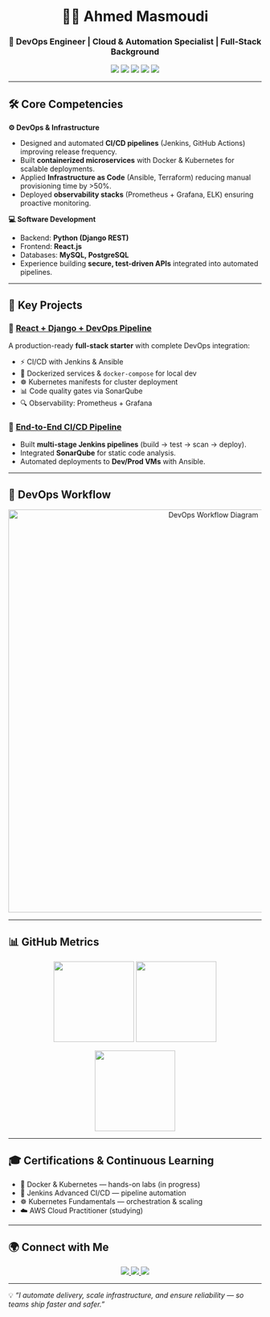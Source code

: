 <!-- HEADER -->
<h1 align="center">👨‍💻 Ahmed Masmoudi</h1>  
<h3 align="center">🚀 DevOps Engineer | Cloud & Automation Specialist | Full-Stack Background</h3>  

<p align="center">
  <img src="https://img.shields.io/badge/CI%2FCD-Jenkins-D24939?style=for-the-badge&logo=jenkins&logoColor=white"/>
  <img src="https://img.shields.io/badge/Containers-Docker-2496ED?style=for-the-badge&logo=docker&logoColor=white"/>
  <img src="https://img.shields.io/badge/Orchestration-Kubernetes-326CE5?style=for-the-badge&logo=kubernetes&logoColor=white"/>
  <img src="https://img.shields.io/badge/IaC-Ansible-EE0000?style=for-the-badge&logo=ansible&logoColor=white"/>
  <img src="https://img.shields.io/badge/Monitoring-Grafana-F46800?style=for-the-badge&logo=grafana&logoColor=white"/>
</p>  

---

## 🛠️ Core Competencies  

**⚙️ DevOps & Infrastructure**  
- Designed and automated **CI/CD pipelines** (Jenkins, GitHub Actions) improving release frequency.  
- Built **containerized microservices** with Docker & Kubernetes for scalable deployments.  
- Applied **Infrastructure as Code** (Ansible, Terraform) reducing manual provisioning time by >50%.  
- Deployed **observability stacks** (Prometheus + Grafana, ELK) ensuring proactive monitoring.  

**💻 Software Development**  
- Backend: **Python (Django REST)**  
- Frontend: **React.js**  
- Databases: **MySQL, PostgreSQL**  
- Experience building **secure, test-driven APIs** integrated into automated pipelines.  

---

## 📌 Key Projects  

### 🔗 [React + Django + DevOps Pipeline](https://github.com/ahmed22-hub/react-django)  
A production-ready **full-stack starter** with complete DevOps integration:  
- ⚡ CI/CD with Jenkins & Ansible  
- 🐳 Dockerized services & `docker-compose` for local dev  
- ☸️ Kubernetes manifests for cluster deployment  
- 📊 Code quality gates via SonarQube  
- 🔍 Observability: Prometheus + Grafana  

### 🔗 [End-to-End CI/CD Pipeline](https://github.com/ahmed22-hub/jenkins-pipeline)  
- Built **multi-stage Jenkins pipelines** (build → test → scan → deploy).  
- Integrated **SonarQube** for static code analysis.  
- Automated deployments to **Dev/Prod VMs** with Ansible.  

---

## 🔄 DevOps Workflow  

<p align="center">
  <img src="https://raw.githubusercontent.com/ahmed22-hub/assets/main/devops-pipeline.png" width="800" alt="DevOps Workflow Diagram"/>
</p>  

---

## 📊 GitHub Metrics  

<p align="center">
  <img src="https://github-readme-stats.vercel.app/api?username=ahmed22-hub&show_icons=true&theme=tokyonight" height="160" />
  <img src="https://github-readme-stats.vercel.app/api/top-langs/?username=ahmed22-hub&layout=compact&theme=tokyonight" height="160" />
</p>  

<p align="center">
  <img src="https://github-readme-streak-stats.herokuapp.com/?user=ahmed22-hub&theme=tokyonight" height="160" />
</p>  

---

## 🎓 Certifications & Continuous Learning  

- 🐳 Docker & Kubernetes — hands-on labs (in progress)  
- 🔧 Jenkins Advanced CI/CD — pipeline automation  
- ☸️ Kubernetes Fundamentals — orchestration & scaling  
- ☁️ AWS Cloud Practitioner (studying)  

---

## 🌍 Connect with Me  

<p align="center">
  <a href="https://linkedin.com/in/YOUR-LINK" target="_blank">
    <img src="https://img.shields.io/badge/LinkedIn-0A66C2?style=for-the-badge&logo=linkedin&logoColor=white"/>
  </a>
  <a href="mailto:yourname@example.com">
    <img src="https://img.shields.io/badge/Email-D14836?style=for-the-badge&logo=gmail&logoColor=white"/>
  </a>
  <a href="https://github.com/ahmed22-hub" target="_blank">
    <img src="https://img.shields.io/badge/GitHub-181717?style=for-the-badge&logo=github&logoColor=white"/>
  </a>
</p>  

---

💡 *“I automate delivery, scale infrastructure, and ensure reliability — so teams ship faster and safer.”*  
